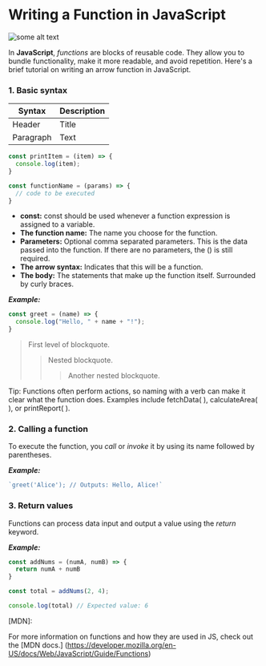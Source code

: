 # Writing a Function in JavaScript

![some alt text](https://images.unsplash.com/photo-1634838080334-28befa9efe80?q=80&w=1887&auto=format&fit=crop&ixlib=rb-4.0.3&ixid=M3wxMjA3fDB8MHxwaG90by1wYWdlfHx8fGVufDB8fHx8fA%3D%3D)

In **JavaScript**, _functions_ are blocks of reusable code. They allow you to bundle functionality, make it more readable, and avoid repetition. Here's a brief tutorial on writing an arrow function in JavaScript.

### 1. Basic syntax

| Syntax | Description |
| ------ | ----------- |
| Header | Title |
| Paragraph | Text |

```javascript
const printItem = (item) => {
  console.log(item);
}
```

``` javascript
const functionName = (params) => {
  // code to be executed
}
```

- **const:**  const should be used whenever a function expression is assigned to a variable.
- **The function name:** The name you choose for the function.
- **Parameters:** Optional comma separated parameters. This is the data passed into the function. If there are no parameters, the () is still required.
- **The arrow syntax:** Indicates that this will be a function.
- **The body:** The statements that make up the function itself. Surrounded by curly braces.

***Example:***

``` javascript
const greet = (name) => {
  console.log("Hello, " + name + "!");
}
```

> First level of blockquote.
>> Nested blockquote.
>>> Another nested blockquote.

Tip: Functions often perform actions, so naming with a verb can make it clear what the function does. Examples include fetchData( ), calculateArea( ), or printReport( ). 

### 2. Calling a function

To execute the function, you _call_ or _invoke_ it by using its name followed by parentheses.

***Example:***

``` javascript
`greet('Alice'); // Outputs: Hello, Alice!`
```

### 3. Return values

Functions can process data input and output a value using the _return_ keyword.

***Example:***

``` javascript
const addNums = (numA, numB) => {
  return numA + numB
}

const total = addNums(2, 4);

console.log(total) // Expected value: 6
```

[MDN]: 

For more information on functions and how they are used in JS, check out the [MDN docs.] 
(https://developer.mozilla.org/en-US/docs/Web/JavaScript/Guide/Functions)


